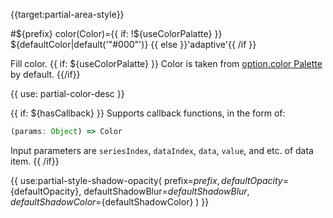 {{target:partial-area-style}}

#${prefix} color(Color)={{ if: !${useColorPalatte} }} ${defaultColor|default('"#000"')} {{ else }}'adaptive'{{ /if }}

Fill color. {{ if: ${useColorPalatte} }} Color is taken from [option.color Palette](~color) by default. {{/if}}

{{ use: partial-color-desc }}

{{ if: ${hasCallback} }}
Supports callback functions, in the form of:
```js
(params: Object) => Color
```
Input parameters are `seriesIndex`, `dataIndex`, `data`, `value`, and etc. of data item.
{{ /if}}


{{ use:partial-style-shadow-opacity(
    prefix=${prefix},
    defaultOpacity=${defaultOpacity},
    defaultShadowBlur=${defaultShadowBlur},
    defaultShadowColor=${defaultShadowColor}
) }}
